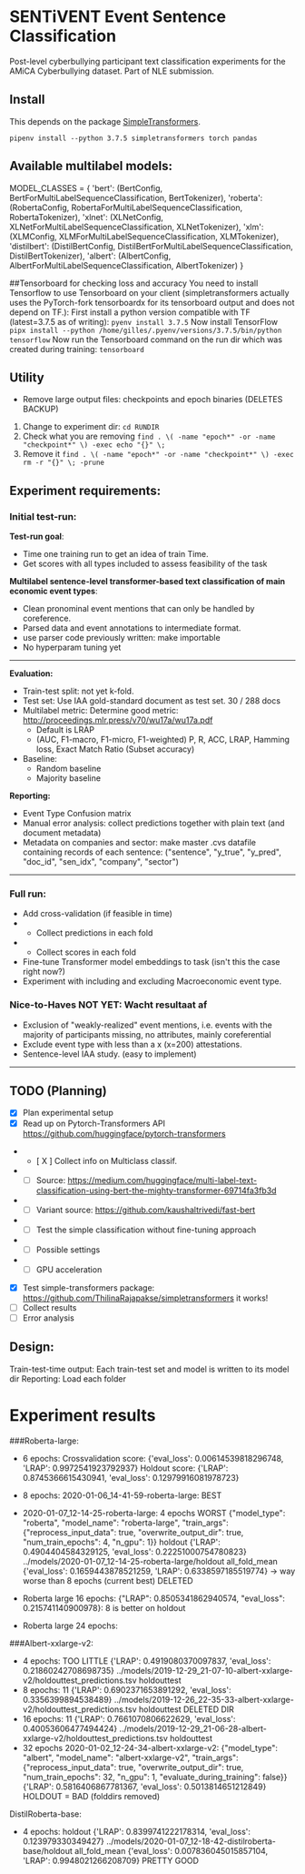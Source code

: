 # SENTiVENT Event Sentence Classification
Post-level cyberbullying participant text classification experiments for the AMiCA Cyberbullying dataset.
Part of NLE submission.

## Install
This depends on the package [SimpleTransformers](https://github.com/ThilinaRajapakse/simpletransformers).

`pipenv install --python 3.7.5 simpletransformers torch pandas`

## Available multilabel models:
MODEL_CLASSES = {
            'bert':       (BertConfig, BertForMultiLabelSequenceClassification, BertTokenizer),
            'roberta':    (RobertaConfig, RobertaForMultiLabelSequenceClassification, RobertaTokenizer),
            'xlnet':      (XLNetConfig, XLNetForMultiLabelSequenceClassification, XLNetTokenizer),
            'xlm':        (XLMConfig, XLMForMultiLabelSequenceClassification, XLMTokenizer),
            'distilbert': (DistilBertConfig, DistilBertForMultiLabelSequenceClassification, DistilBertTokenizer),
            'albert':     (AlbertConfig, AlbertForMultiLabelSequenceClassification, AlbertTokenizer)
}

##Tensorboard for checking loss and accuracy
You need to install Tensorflow to use Tensorboard on your client (simpletransformers actually uses the PyTorch-fork tensorboardx for its tensorboard output and does not depend on TF.):
First install a python version compatible with TF (latest=3.7.5 as of writing):
`pyenv install 3.7.5`
Now install TensorFlow
`pipx install --python /home/gilles/.pyenv/versions/3.7.5/bin/python tensorflow`
Now run the Tensorboard command on the run dir which was created during training:
`tensorboard`

## Utility
- Remove large output files: checkpoints and epoch binaries (DELETES BACKUP)
1. Change to experiment dir: `cd RUNDIR`
2. Check what you are removing `find . \( -name "epoch*" -or -name "checkpoint*" \) -exec echo "{}" \;`
3. Remove it `find . \( -name "epoch*" -or -name "checkpoint*" \) -exec rm -r "{}" \; -prune`

## Experiment requirements:
### Initial test-run:
**Test-run goal**:
- Time one training run to get an idea of train Time.
- Get scores with all types included to assess feasibility of the task

**Multilabel sentence-level transformer-based text classification of main economic event types**:
- Clean pronominal event mentions that can only be handled by coreference.
- Parsed data and event annotations to intermediate format.
- use parser code previously written: make importable
- No hyperparam tuning yet
---

**Evaluation:**
- Train-test split: not yet k-fold.
- Test set: Use IAA gold-standard document as test set. 30 / 288 docs
- Multilabel metric: Determine good metric: http://proceedings.mlr.press/v70/wu17a/wu17a.pdf
  - Default is LRAP
  - (AUC, F1-macro, F1-micro, F1-weighted) P, R, ACC, LRAP, Hamming loss, Exact Match Ratio (Subset accuracy)
- Baseline:
  - Random baseline
  - Majority baseline

**Reporting:**
- Event Type Confusion matrix
- Manual error analysis: collect predictions together with plain text (and document metadata)
- Metadata on companies and sector: make master .cvs datafile containing records of each sentence: ("sentence", "y_true", "y_pred", "doc_id", "sen_idx", "company", "sector")
---

### Full run:
- Add cross-validation (if feasible in time)
- - Collect predictions in each fold
- - Collect scores in each fold
- Fine-tune Transformer model embeddings to task (isn't this the case right now?)
- Experiment with including and excluding Macroeconomic event type.

### Nice-to-Haves NOT YET: Wacht resultaat af
- Exclusion of "weakly-realized" event mentions, i.e. events with the majority of participants missing, no attributes, mainly coreferential
- Exclude event type with less than a x (x=200) attestations.
- Sentence-level IAA study. (easy to implement)
---

## TODO (Planning)
- [X] Plan experimental setup
- [X] Read up on Pytorch-Transformers API https://github.com/huggingface/pytorch-transformers
- - [ X ] Collect info on Multiclass classif.
- - [ ] Source: https://medium.com/huggingface/multi-label-text-classification-using-bert-the-mighty-transformer-69714fa3fb3d
- - [ ] Variant source: https://github.com/kaushaltrivedi/fast-bert
- - [ ] Test the simple classification without fine-tuning approach
- - [ ] Possible settings
- - [ ] GPU acceleration
- [X] Test simple-transformers package: https://github.com/ThilinaRajapakse/simpletransformers it works!
- [ ] Collect results
- [ ] Error analysis

## Design:

Train-test-time output: Each train-test set and model is written to its model dir
Reporting: Load each folder

# Experiment results

###Roberta-large:
- 6 epochs:
Crossvalidation score: {'eval_loss': 0.00614539818296748, 'LRAP': 0.9972541923792937}
Holdout score: {'LRAP': 0.8745366615430941, 'eval_loss': 0.12979916081978723}

- 8 epochs: 2020-01-06_14-41-59-roberta-large: BEST
- 2020-01-07_12-14-25-roberta-large: 4 epochs WORST
 {"model_type": "roberta", "model_name": "roberta-large", "train_args": {"reprocess_input_data": true, "overwrite_output_dir": true, "num_train_epochs": 4, "n_gpu": 1}}
    holdout {'LRAP': 0.4904404584329125, 'eval_loss': 0.22251000754780823}	../models/2020-01-07_12-14-25-roberta-large/holdout
    all_fold_mean {'eval_loss': 0.1659443878521259, 'LRAP': 0.6338597185519774}
    -> way worse than 8 epochs (current best) DELETED
- Roberta large 16 epochs: {"LRAP": 0.8505341862940574, "eval_loss": 0.215741140900978}: 8 is better on holdout
- Roberta large 24 epochs: 

###Albert-xxlarge-v2:
- 4 epochs: TOO LITTLE {'LRAP': 0.4919080370097837, 'eval_loss': 0.21860242708698735}	../models/2019-12-29_21-07-10-albert-xxlarge-v2/holdouttest_predictions.tsv	holdouttest
- 8 epochs: 11	{'LRAP': 0.6902371653891292, 'eval_loss': 0.3356399894538489}	../models/2019-12-26_22-35-33-albert-xxlarge-v2/holdouttest_predictions.tsv	holdouttest DELETED DIR
- 16 epochs: 11	{'LRAP': 0.7661070806622629, 'eval_loss': 0.40053606477494424}	../models/2019-12-29_21-06-28-albert-xxlarge-v2/holdouttest_predictions.tsv	holdouttest
- 32 epochs 2020-01-02_12-24-34-albert-xxlarge-v2: {"model_type": "albert", "model_name": "albert-xxlarge-v2", "train_args": {"reprocess_input_data": true, "overwrite_output_dir": true, "num_train_epochs": 32, "n_gpu": 1, "evaluate_during_training": false}} {'LRAP': 0.5816406867781367, 'eval_loss': 0.5013814651212849} HOLDOUT = BAD (folddirs removed)

DistilRoberta-base:
-  4 epochs: holdout	{'LRAP': 0.8399741222178314, 'eval_loss': 0.123979330349427}	../models/2020-01-07_12-18-42-distilroberta-base/holdout
all_fold_mean	{'eval_loss': 0.007836045015857104, 'LRAP': 0.9948021266208709}	PRETTY GOOD
